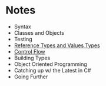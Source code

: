 # Notes

- Syntax
- Classes and Objects
- Testing
- [Reference Types and Values Types](REF_TYPES.md)
- [Control Flow](CONTROL_FLOW.md)
- Building Types
- Object Oriented Programming
- Catching up w/ the Latest in C#
- Going Further